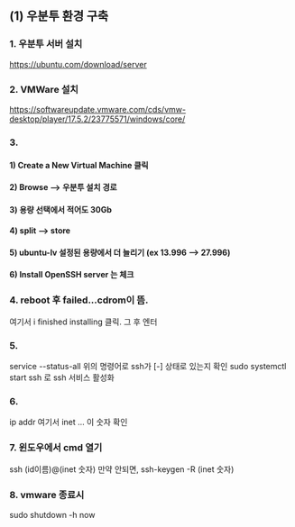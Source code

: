 ## (1) 우분투 환경 구축

### 1. 우분투 서버 설치
https://ubuntu.com/download/server

### 2. VMWare 설치
https://softwareupdate.vmware.com/cds/vmw-desktop/player/17.5.2/23775571/windows/core/

### 3. 
#### 1) Create a New Virtual Machine 클릭
#### 2) Browse --> 우분투 설치 경로
#### 3) 용량 선택에서 적어도 30Gb
#### 4) split --> store
#### 5) ubuntu-lv 설정된 용량에서 더 늘리기 (ex 13.996 --> 27.996)
#### 6) Install OpenSSH server 는 체크

### 4. reboot 후 failed...cdrom이 뜸. 
여기서 i finished installing 클릭. 
그 후 엔터

### 5.
service --status-all
위의 명령어로 ssh가 [-] 상태로 있는지 확인
sudo systemctl start ssh
로 ssh 서비스 활성화

### 6. 
ip addr
여기서 inet ... 이 숫자 확인

### 7. 윈도우에서 cmd 열기
ssh (id이름)@(inet 숫자)
만약 안되면, ssh-keygen -R (inet 숫자)

### 8. vmware 종료시 
sudo shutdown -h now
